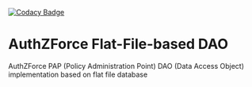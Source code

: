[![Codacy Badge](https://api.codacy.com/project/badge/Grade/51ef02d9c2214a74b8bb1dc6ed77b912)](https://www.codacy.com/app/coder103/pap-dao-flat-file?utm_source=github.com&amp;utm_medium=referral&amp;utm_content=authzforce/pap-dao-flat-file&amp;utm_campaign=Badge_Grade)

# AuthZForce Flat-File-based DAO
AuthZForce PAP (Policy Administration Point) DAO (Data Access Object) implementation based on flat file database

